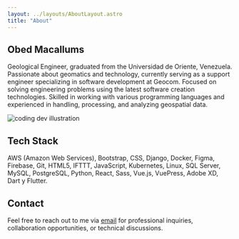 ```yaml
---
layout: ../layouts/AboutLayout.astro
title: "About"
---
```


## Obed Macallums

Geological Engineer, graduated from the Universidad de Oriente, Venezuela. Passionate about geomatics and technology, currently serving as a support engineer specializing in software development at Geocom. Focused on solving engineering problems using the latest software creation technologies. Skilled in working with various programming languages and experienced in handling, processing, and analyzing geospatial data.

<div>
  <img src="/assets/dev.svg" class="sm:w-1/2 mx-auto" alt="coding dev illustration">
</div>

## Tech Stack

AWS (Amazon Web Services), Bootstrap, CSS, Django, Docker, Figma, Firebase, Git, HTML5, IFTTT, JavaScript, Kubernetes, Linux, SQL Server, MySQL, PostgreSQL, Python, React, Sass, Vue.js, VuePress, Adobe XD, Dart y Flutter.

## Contact

Feel free to reach out to me via [email](mailto:contact@obedmacallums.com) for professional inquiries, collaboration opportunities, or technical discussions.
